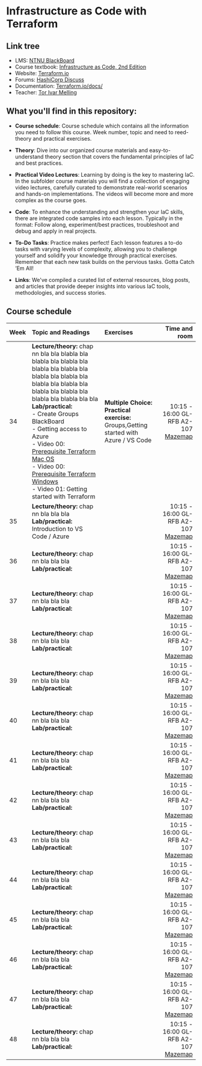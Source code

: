 # Infrastructure as Code with Terraform

## Link tree
- LMS: [NTNU BlackBoard](https://ntnu.blackboard.com)
- Course textbook: [Infrastructure as Code, 2nd Edition](https://www.oreilly.com/library/view/infrastructure-as-code/9781098114664/)
- Website: [Terraform.io](https://www.terraform.io)
- Forums: [HashiCorp Discuss](https://discuss.hashicorp.com/c/terraform-core)
- Documentation: [Terraform.io/docs/](https://www.terraform.io/docs/)
- Teacher: [Tor Ivar Melling](https://innsida.ntnu.no/person/melling)

## What you'll find in this repository:

- **Course schedule**: Course schedule which contains all the information you need to follow this course. Week number, topic and need to reed-theory and practical exercises.

- **Theory**: Dive into our organized course materials and easy-to-understand theory section that covers the fundamental principles of IaC and best practices. 

- **Practical Video Lectures**: Learning by doing is the key to mastering IaC. In the subfolder course materials you will find a collection of engaging video lectures, carefully curated to demonstrate real-world scenarios and hands-on implementations. The videos will become more and more complex as the course goes. 

- **Code**: To enhance the understanding and strengthen your IaC skills, there are  integrated code samples into each lesson. Typically in the format: Follow along, experiment/best practices, troubleshoot and debug and apply in real projects.

- **To-Do Tasks**: Practice makes perfect! Each lesson features a to-do tasks with varying levels of complexity, allowing you to challenge yourself and solidify your knowledge through practical exercises. Remember that each new task builds on the pervious tasks. Gotta Catch ’Em All!

- **Links**: We've compiled a curated list of external resources, blog posts, and articles that provide deeper insights into various IaC tools, methodologies, and success stories.

## Course schedule

| Week | Topic and Readings | Exercises | Time and room |
| -- | :---                                    | :---      | ---: |
| 34 | **Lecture/theory:** chap nn bla bla blabla bla blabla bla blabla bla blabla bla blabla bla blabla bla blabla bla blabla bla blabla bla blabla bla blabla bla blabla bla blabla bla bla <br> **Lab/practical: <br>** - Create Groups BlackBoard <br> - Getting access to Azure <br> - Video 00: [Prerequisite Terraform Mac OS](https://youtu.be/xO5plkJWQSw) <br> - Video 00: [Prerequisite Terraform Windows](https://youtu.be/DTi2jZu8Cok) <br> - Video 01: Getting started with Terraform <br> | **Multiple Choice:** <br> **Practical exercise:** Groups,Getting started with Azure / VS Code | 10:15 - 16:00 GL-RFB A2-107 [Mazemap](https://link.mazemap.com/PzQY8bTJ) |
| 35 | **Lecture/theory:** chap nn bla bla bla<br> **Lab/practical:** Introduction to VS Code / Azure |  | 10:15 - 16:00 GL-RFB A2-107 [Mazemap](https://link.mazemap.com/PzQY8bTJ) |
| 36 | **Lecture/theory:** chap nn bla bla bla<br> **Lab/practical:**  |  | 10:15 - 16:00 GL-RFB A2-107 [Mazemap](https://link.mazemap.com/PzQY8bTJ) |
| 37 | **Lecture/theory:** chap nn bla bla bla<br> **Lab/practical:**  |  | 10:15 - 16:00 GL-RFB A2-107 [Mazemap](https://link.mazemap.com/PzQY8bTJ) |
| 38 | **Lecture/theory:** chap nn bla bla bla<br> **Lab/practical:**  |  | 10:15 - 16:00 GL-RFB A2-107 [Mazemap](https://link.mazemap.com/PzQY8bTJ) |
| 39 | **Lecture/theory:** chap nn bla bla bla<br> **Lab/practical:**  |  | 10:15 - 16:00 GL-RFB A2-107 [Mazemap](https://link.mazemap.com/PzQY8bTJ) |
| 40 | **Lecture/theory:** chap nn bla bla bla<br> **Lab/practical:**  |  | 10:15 - 16:00 GL-RFB A2-107 [Mazemap](https://link.mazemap.com/PzQY8bTJ) |
| 41 | **Lecture/theory:** chap nn bla bla bla<br> **Lab/practical:**  |  | 10:15 - 16:00 GL-RFB A2-107 [Mazemap](https://link.mazemap.com/PzQY8bTJ) |
| 42 | **Lecture/theory:** chap nn bla bla bla<br> **Lab/practical:**  |  | 10:15 - 16:00 GL-RFB A2-107 [Mazemap](https://link.mazemap.com/PzQY8bTJ) |
| 43 | **Lecture/theory:** chap nn bla bla bla<br> **Lab/practical:**  |  | 10:15 - 16:00 GL-RFB A2-107 [Mazemap](https://link.mazemap.com/PzQY8bTJ) |
| 44 | **Lecture/theory:** chap nn bla bla bla<br> **Lab/practical:**  |  | 10:15 - 16:00 GL-RFB A2-107 [Mazemap](https://link.mazemap.com/PzQY8bTJ) |
| 45 | **Lecture/theory:** chap nn bla bla bla<br> **Lab/practical:**  |  | 10:15 - 16:00 GL-RFB A2-107 [Mazemap](https://link.mazemap.com/PzQY8bTJ) |
| 46 | **Lecture/theory:** chap nn bla bla bla<br> **Lab/practical:**  |  | 10:15 - 16:00 GL-RFB A2-107 [Mazemap](https://link.mazemap.com/PzQY8bTJ) |
| 47 | **Lecture/theory:** chap nn bla bla bla<br> **Lab/practical:**  |  | 10:15 - 16:00 GL-RFB A2-107 [Mazemap](https://link.mazemap.com/PzQY8bTJ) |
| 48 | **Lecture/theory:** chap nn bla bla bla<br> **Lab/practical:**  |  | 10:15 - 16:00 GL-RFB A2-107 [Mazemap](https://link.mazemap.com/PzQY8bTJ) |

